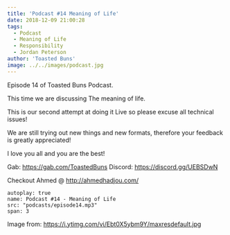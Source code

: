 ```yaml
---
title: 'Podcast #14 Meaning of Life'
date: 2018-12-09 21:00:28
tags:
  - Podcast
  - Meaning of Life
  - Responsibility
  - Jordan Peterson
author: 'Toasted Buns'
image: ../../images/podcast.jpg
---
```


Episode 14 of Toasted Buns Podcast.

This time we are discussing The meaning of life.

This is our second attempt at doing it Live so please excuse all technical issues!

We are still trying out new things and new formats, therefore your feedback is greatly appreciated!

I love you all and you are the best!

Gab: https://gab.com/ToastedBuns
Discord: https://discord.gg/UEBSDwN

<script async src="//pagead2.googlesyndication.com/pagead/js/adsbygoogle.js"></script><ins class="adsbygoogle" style="display:block; text-align:center;"  data-ad-layout="in-article"  data-ad-format="fluid"  data-ad-client="ca-pub-2164900147810573"  data-ad-slot="8817307412"></ins><script>(adsbygoogle = window.adsbygoogle || []).push({});</script>

Checkout Ahmed @ http://ahmedhadjou.com/

```audio
autoplay: true
name: Podcast #14 - Meaning of Life
src: "podcasts/episode14.mp3"
span: 3
```

Image from:
https://i.ytimg.com/vi/Ebt0X5ybm9Y/maxresdefault.jpg
